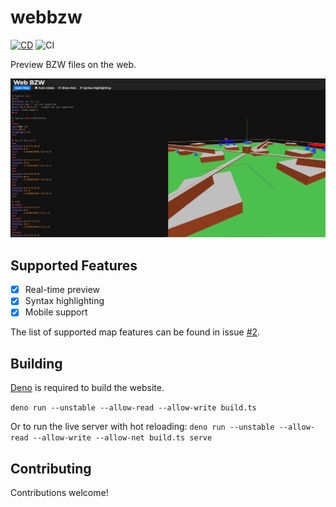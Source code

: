 # webbzw

[![CD](https://github.com/BZFlagCommunity/webbzw/workflows/CD/badge.svg)](https://bzw.thenoah.dev)
![CI](https://github.com/BZFlagCommunity/webbzw/workflows/CI/badge.svg)

Preview BZW files on the web.

![screenshot](screenshot.png)

## Supported Features

- [x] Real-time preview
- [x] Syntax highlighting
- [x] Mobile support

The list of supported map features can be found in issue [#2](https://github.com/The-Noah/webbzw/issues/2).

## Building

[Deno](https://deno.land/) is required to build the website.

`deno run --unstable --allow-read --allow-write build.ts`

Or to run the live server with hot reloading: `deno run --unstable --allow-read --allow-write --allow-net build.ts serve`

## Contributing

Contributions welcome!
